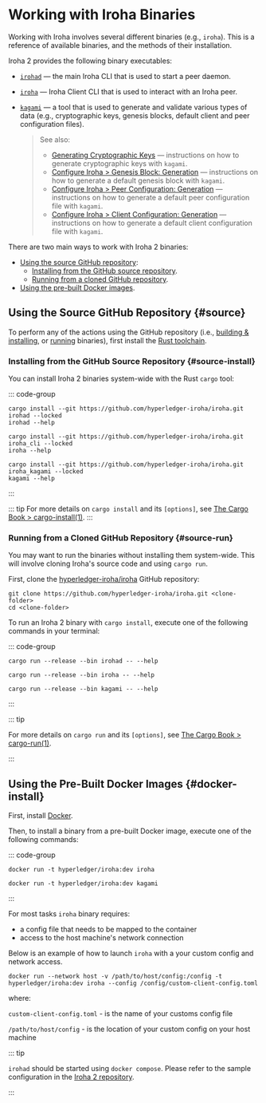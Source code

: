 # Working with Iroha Binaries

Working with Iroha involves several different binaries (e.g., `iroha`). This is a reference of available binaries, and the methods of their installation.

Iroha 2 provides the following binary executables:

- [`irohad`](https://github.com/hyperledger-iroha/iroha/tree/main/crates/irohad) — the main Iroha CLI that is used to start a peer daemon.
- [`iroha`](https://github.com/hyperledger-iroha/iroha/tree/main/crates/iroha) — Iroha Client CLI that is used to interact with an Iroha peer.
- [`kagami`](https://github.com/hyperledger-iroha/iroha/tree/main/crates/iroha_kagami) — a tool that is used to generate and validate various types of data (e.g., cryptographic keys, genesis blocks, default client and peer configuration files).
  
  > See also:
  > - [Generating Cryptographic Keys](../guide/security/generating-cryptographic-keys.md) — instructions on how to generate cryptographic keys with `kagami`.
  > - [Configure Iroha > Genesis Block: Generation](../guide/configure/genesis.md#generation) — instructions on how to generate a default genesis block with `kagami`.
  > - [Configure Iroha > Peer Configuration: Generation](../guide/configure/peer-configuration.md#generation) — instructions on how to generate a default peer configuration file with `kagami`.
  > - [Configure Iroha > Client Configuration: Generation](../guide/configure/client-configuration.md#generation) — instructions on how to generate a default client configuration file with `kagami`.

There are two main ways to work with Iroha 2 binaries:

- [Using the source GitHub repository](#source):
   - [Installing from the GitHub source repository](#source-install).
   - [Running from a cloned GitHub repository](#source-run).
- [Using the pre-built Docker images](#docker-install).


## Using the Source GitHub Repository {#source}

To perform any of the actions using the GitHub repository (i.e., [building & installing](#source-install), or [running](#source-run) binaries), first install the [Rust toolchain](https://www.rust-lang.org/tools/install).

### Installing from the GitHub Source Repository {#source-install}

You can install Iroha 2 binaries system-wide with the Rust `cargo` tool:

::: code-group

```shell [irohad]
cargo install --git https://github.com/hyperledger-iroha/iroha.git irohad --locked
irohad --help
```
```shell [iroha]
cargo install --git https://github.com/hyperledger-iroha/iroha.git iroha_cli --locked
iroha --help
```

```shell [kagami]
cargo install --git https://github.com/hyperledger-iroha/iroha.git iroha_kagami --locked
kagami --help
```
:::

::: tip
For more details on `cargo install` and its `[options]`, see [The Cargo Book > cargo-install(1)](https://doc.rust-lang.org/cargo/commands/cargo-install.html).
:::

### Running from a Cloned GitHub Repository {#source-run}

You may want to run the binaries without installing them system-wide. This will involve cloning Iroha's source code and using `cargo run`.

First, clone the [hyperledger-iroha/iroha](https://github.com/hyperledger-iroha/iroha.git) GitHub repository:
```shell
git clone https://github.com/hyperledger-iroha/iroha.git <clone-folder>
cd <clone-folder>
```

To run an Iroha 2 binary with `cargo install`, execute one of the following commands in your terminal:

::: code-group

```shell [irohad]
cargo run --release --bin irohad -- --help
```

```shell [iroha]
cargo run --release --bin iroha -- --help
```

```shell [kagami]
cargo run --release --bin kagami -- --help
```

:::

::: tip

For more details on `cargo run` and its `[options]`, see [The Cargo Book > cargo-run(1)](https://doc.rust-lang.org/cargo/commands/cargo-run.html).

:::

## Using the Pre-Built Docker Images {#docker-install}

First, install [Docker](https://docs.docker.com/get-docker/).

Then, to install a binary from a pre-built Docker image, execute one of the following commands:

::: code-group

```shell [iroha]
docker run -t hyperledger/iroha:dev iroha
```

```shell [kagami]
docker run -t hyperledger/iroha:dev kagami
```

:::

For most tasks `iroha` binary requires: 
- a config file that needs to be mapped to the container 
- access to the host machine's network connection

Below is an example of how to launch `iroha` with a your custom config and network access.

```shell
docker run --network host -v /path/to/host/config:/config -t hyperledger/iroha:dev iroha --config /config/custom-client-config.toml
```

where:

`custom-client-config.toml` - is the name of your customs config file

`/path/to/host/config` - is the location of your custom config on your host machine


::: tip

`irohad` should be started using `docker compose`. Please refer to the sample configuration in the [Iroha 2 repository](https://github.com/hyperledger-iroha/iroha/blob/main/defaults/docker-compose.yml).

:::
